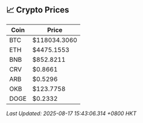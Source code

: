## 📈 Crypto Prices

| Coin | Price |
| ---- | ----- |
| BTC | $118034.3060 |
| ETH | $4475.1553 |
| BNB | $852.8211 |
| CRV | $0.8661 |
| ARB | $0.5296 |
| OKB | $123.7758 |
| DOGE | $0.2332 |

_Last Updated: 2025-08-17 15:43:06.314 +0800 HKT_